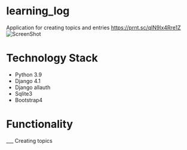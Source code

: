# learning_log
Application for creating topics and entries
https://prnt.sc/qIN9lx4Rre1Z
![ScreenShot](https://prnt.sc/qIN91x4Rre17 "Optional title")

# Technology Stack
- Python 3.9
- Django 4.1
- Django allauth
- Sqlite3
- Bootstrap4

# Functionality
___ Creating topics
